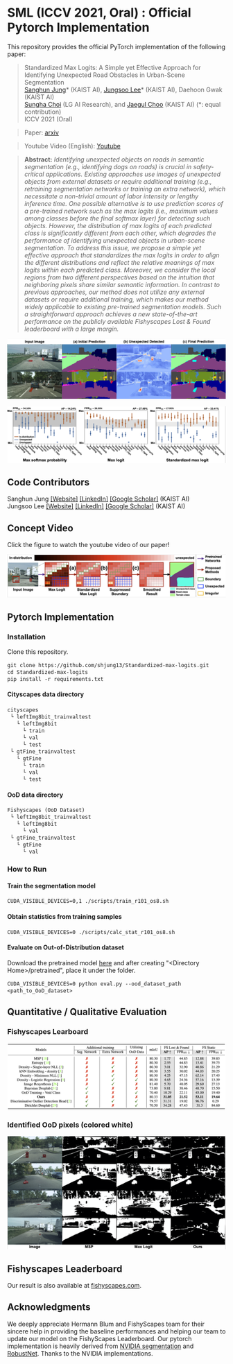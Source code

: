 # SML (ICCV 2021, Oral) : Official Pytorch Implementation
This repository provides the official PyTorch implementation of the following paper:
> Standardized Max Logits: A Simple yet Effective Approach for Identifying Unexpected Road Obstacles in Urban-Scene Segmentation <br>
> [Sanghun Jung](https://shjung13.github.io/)* (KAIST AI), [Jungsoo Lee](https://leebebeto.github.io/)* (KAIST AI), Daehoon Gwak (KAIST AI) <br>
> [Sungha Choi](https://www.linkedin.com/in/sungha-choi-1130185a/) (LG AI Research), and [Jaegul Choo](https://sites.google.com/site/jaegulchoo/) (KAIST AI) (*: equal contribution)<br>
> ICCV 2021 (Oral) <br>

> Paper: [arxiv](https://arxiv.org/abs/2107.11264) <br>

> Youtube Video (English): [Youtube](https://www.youtube.com/watch?v=leBJZHzX6xM) <br>

> **Abstract:** 
*Identifying unexpected objects on roads in semantic segmentation (e.g., identifying dogs on roads) is crucial in safety-critical applications. 
Existing approaches use images of unexpected objects from external datasets or require additional training (e.g., retraining segmentation networks or training an extra network), which necessitate a non-trivial amount of labor intensity or lengthy inference time.
One possible alternative is to use prediction scores of a pre-trained network such as the max logits (i.e., maximum values among classes before the final softmax layer) for detecting such objects.
However, the distribution of max logits of each predicted class is significantly different from each other, which degrades the performance of identifying unexpected objects in urban-scene segmentation.
To address this issue, we propose a simple yet effective approach that standardizes the max logits in order to align the different distributions and reflect the relative meanings of max logits within each predicted class.
>Moreover, we consider the local regions from two different perspectives based on the intuition that neighboring pixels share similar semantic information. 
In contrast to previous approaches, our method does not utilize any external datasets or require additional training, which makes our method widely applicable to existing pre-trained segmentation models. 
Such a straightforward approach achieves a new state-of-the-art performance on the publicly available Fishyscapes Lost & Found leaderboard with a large margin.*<br>

<p align="center">
  <img src="assets/main.png" />
</p>

<p align="center">
  <img src="assets/motivation.png" />
</p>

## Code Contributors
Sanghun Jung [[Website]](https://shjung13.github.io/) [[LinkedIn]](https://www.linkedin.com/in/sanghun-jung-b17a4b1b8/) [[Google Scholar]](https://scholar.google.com/citations?user=e7X7O8gAAAAJ&hl=en) (KAIST AI) <br>
Jungsoo Lee [[Website]](https://leebebeto.github.io/) [[LinkedIn]](https://www.linkedin.com/in/jungsoo-lee-52103a17a/) [[Google Scholar]](https://scholar.google.com/citations?user=qSGLUDQAAAAJ&hl=ko) (KAIST AI)

## Concept Video
Click the figure to watch the youtube video of our paper!
<p align="center">
  <a href="https://www.youtube.com/watch?v=leBJZHzX6xM"><img src="assets/youtube_main.png" alt="Youtube Video"></a><br>
</p>

## Pytorch Implementation 
### Installation
Clone this repository.
```
git clone https://github.com/shjung13/Standardized-max-logits.git
cd Standardized-max-logits
pip install -r requirements.txt
```
#### Cityscapes data directory

```
cityscapes
 └ leftImg8bit_trainvaltest
   └ leftImg8bit
     └ train
     └ val
     └ test
 └ gtFine_trainvaltest
   └ gtFine
     └ train
     └ val
     └ test
```

#### OoD data directory
```
Fishyscapes (OoD Dataset)
 └ leftImg8bit_trainvaltest
   └ leftImg8bit
     └ val
 └ gtFine_trainvaltest
   └ gtFine
     └ val
```

### How to Run 
#### Train the segmentation model
```
CUDA_VISIBLE_DEVICES=0,1 ./scripts/train_r101_os8.sh
```
#### Obtain statistics from training samples
```
CUDA_VISIBLE_DEVICES=0 ./scripts/calc_stat_r101_os8.sh
```
#### Evaluate on Out-of-Distribution dataset
Download the pretrained model [here](https://drive.google.com/file/d/1Rqty9pRhGdfhkfqlWbFUFgdFp0DvfORN/view?usp=sharing) and after creating "\<Directory Home>/pretrained", place it under the folder. 
```
CUDA_VISIBLE_DEVICES=0 python eval.py --ood_dataset_path <path_to_OoD_dataset>
```

## Quantitative / Qualitative Evaluation
### Fishyscapes Learboard
<p align="center">
  <img src="assets/quantitative.png"/>
</p>

### Identified OoD pixels (colored white)
<p align="center">
  <img src="assets/qualitative.png"/>
</p>

## Fishyscapes Leaderboard
Our result is also available at [fishyscapes.com](https://fishyscapes.com/). 


## Acknowledgments
We deeply appreciate Hermann Blum and FishyScapes team for their sincere help in providing the baseline performances and helping our team to update our model on the FishyScapes Leaderboard.
Our pytorch implementation is heavily derived from [NVIDIA segmentation](https://github.com/NVIDIA/semantic-segmentation) and [RobustNet](https://github.com/shachoi/RobustNet).
Thanks to the NVIDIA implementations.


